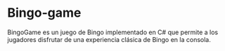 # Bingo-game
BingoGame es un juego de Bingo implementado en C# que permite a los jugadores disfrutar de una experiencia clásica de Bingo en la consola.
